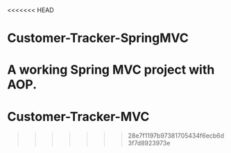 <<<<<<< HEAD
# Customer-Tracker-SpringMVC
A working Spring MVC project with AOP.
=======
# Customer-Tracker-MVC
>>>>>>> 28e7f1197b97381705434f6ecb6d3f7d8923973e
